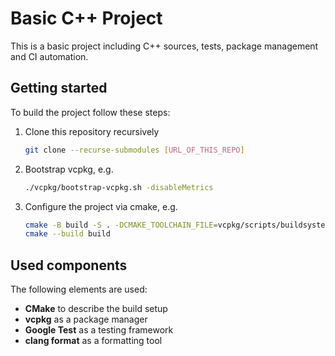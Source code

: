 # Basic C++ Project

This is a basic project including C++ sources, tests, package management and CI automation.

## Getting started

To build the project follow these steps:

1. Clone this repository recursively

   ```sh
   git clone --recurse-submodules [URL_OF_THIS_REPO]
   ```

1. Bootstrap vcpkg, e.g.

   ```sh
   ./vcpkg/bootstrap-vcpkg.sh -disableMetrics
   ```

1. Configure the project via cmake, e.g.

   ```sh
   cmake -B build -S . -DCMAKE_TOOLCHAIN_FILE=vcpkg/scripts/buildsystems/vcpkg.cmake 
   cmake --build build
   ```

## Used components

The following elements are used:

- **CMake** to describe the build setup
- **vcpkg** as a package manager
- **Google Test** as a testing framework
- **clang format** as a formatting tool
